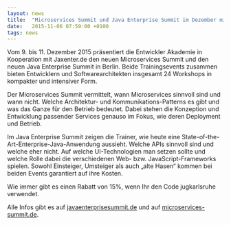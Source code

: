 ```yaml
---
layout: news
title:  "Microservices Summit und Java Enterprise Summit im Dezember mit JUG-Rabatt"
date:   2015-11-06 07:59:00 +0100
tags: news
---
```


Vom 9. bis 11. Dezember 2015 präsentiert die Entwickler Akademie in Kooperation mit Jaxenter.de den neuen Microservices Summit und den neuen Java Enterprise Summit in Berlin. Beide Trainingsevents zusammen bieten Entwicklern und Softwarearchitekten insgesamt 24 Workshops in kompakter und intensiver Form.

Der Microservices Summit vermittelt, wann Microservices sinnvoll sind und wann nicht. Welche Architektur- und Kommunikations-Patterns es gibt und was das Ganze für den Betrieb bedeutet. Dabei stehen die Konzeption und Entwicklung passender Services genauso im Fokus, wie deren Deployment und Betrieb.

Im Java Enterprise Summit zeigen die Trainer, wie heute eine State-of-the-Art-Enterprise-Java-Anwendung aussieht. Welche APIs sinnvoll sind und welche eher nicht. Auf welche UI-Technologien man setzen sollte und welche Rolle dabei die verschiedenen Web- bzw. JavaScript-Frameworks spielen. Sowohl Einsteiger, Umsteiger als auch „alte Hasen“ kommen bei beiden Events garantiert auf ihre Kosten.

Wie immer gibt es einen Rabatt von 15%, wenn Ihr den Code jugkarlsruhe verwendet.

Alle Infos gibt es auf [javaenterprisesummit.de](http://javaenterprisesummit.de) und auf [microservices-summit.de](http://microservices-summit.de).
